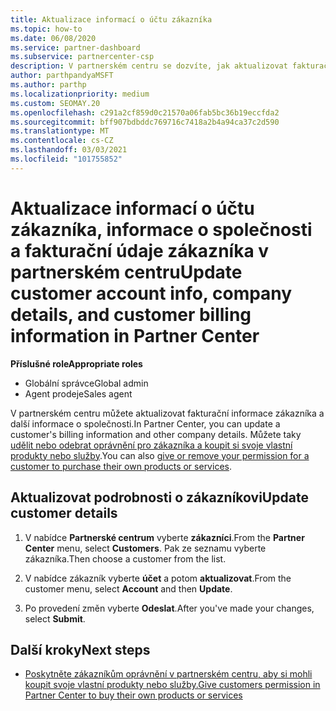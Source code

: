 ```yaml
---
title: Aktualizace informací o účtu zákazníka
ms.topic: how-to
ms.date: 06/08/2020
ms.service: partner-dashboard
ms.subservice: partnercenter-csp
description: V partnerském centru se dozvíte, jak aktualizovat fakturační údaje zákazníka nebo jak aktualizovat podrobnosti společnosti.
author: parthpandyaMSFT
ms.author: parthp
ms.localizationpriority: medium
ms.custom: SEOMAY.20
ms.openlocfilehash: c291a2cf859d0c21570a06fab5bc36b19eccfda2
ms.sourcegitcommit: bff907bdbddc769716c7418a2b4a94ca37c2d590
ms.translationtype: MT
ms.contentlocale: cs-CZ
ms.lasthandoff: 03/03/2021
ms.locfileid: "101755852"
---
```

# <a name="update-customer-account-info-company-details-and-customer-billing-information-in-partner-center"></a><span data-ttu-id="c40c9-103">Aktualizace informací o účtu zákazníka, informace o společnosti a fakturační údaje zákazníka v partnerském centru</span><span class="sxs-lookup"><span data-stu-id="c40c9-103">Update customer account info, company details, and customer billing information in Partner Center</span></span>

<span data-ttu-id="c40c9-104">**Příslušné role**</span><span class="sxs-lookup"><span data-stu-id="c40c9-104">**Appropriate roles**</span></span>

- <span data-ttu-id="c40c9-105">Globální správce</span><span class="sxs-lookup"><span data-stu-id="c40c9-105">Global admin</span></span>
- <span data-ttu-id="c40c9-106">Agent prodeje</span><span class="sxs-lookup"><span data-stu-id="c40c9-106">Sales agent</span></span>

<span data-ttu-id="c40c9-107">V partnerském centru můžete aktualizovat fakturační informace zákazníka a další informace o společnosti.</span><span class="sxs-lookup"><span data-stu-id="c40c9-107">In Partner Center, you can update a customer's billing information and other company details.</span></span> <span data-ttu-id="c40c9-108">Můžete taky [udělit nebo odebrat oprávnění pro zákazníka a koupit si svoje vlastní produkty nebo služby](give-customers-permission.md).</span><span class="sxs-lookup"><span data-stu-id="c40c9-108">You can also [give or remove your permission for a customer to purchase their own products or services](give-customers-permission.md).</span></span>

## <a name="update-customer-details"></a><span data-ttu-id="c40c9-109">Aktualizovat podrobnosti o zákazníkovi</span><span class="sxs-lookup"><span data-stu-id="c40c9-109">Update customer details</span></span>

1. <span data-ttu-id="c40c9-110">V nabídce **Partnerské centrum** vyberte **zákazníci**.</span><span class="sxs-lookup"><span data-stu-id="c40c9-110">From the **Partner Center** menu, select **Customers**.</span></span> <span data-ttu-id="c40c9-111">Pak ze seznamu vyberte zákazníka.</span><span class="sxs-lookup"><span data-stu-id="c40c9-111">Then choose a customer from the list.</span></span>

2. <span data-ttu-id="c40c9-112">V nabídce zákazník vyberte **účet** a potom **aktualizovat**.</span><span class="sxs-lookup"><span data-stu-id="c40c9-112">From the customer menu, select **Account** and then **Update**.</span></span>

3. <span data-ttu-id="c40c9-113">Po provedení změn vyberte **Odeslat**.</span><span class="sxs-lookup"><span data-stu-id="c40c9-113">After you've made your changes, select **Submit**.</span></span>

## <a name="next-steps"></a><span data-ttu-id="c40c9-114">Další kroky</span><span class="sxs-lookup"><span data-stu-id="c40c9-114">Next steps</span></span>

- [<span data-ttu-id="c40c9-115">Poskytněte zákazníkům oprávnění v partnerském centru, aby si mohli koupit svoje vlastní produkty nebo služby.</span><span class="sxs-lookup"><span data-stu-id="c40c9-115">Give customers permission in Partner Center to buy their own products or services</span></span>](give-customers-permission.md)